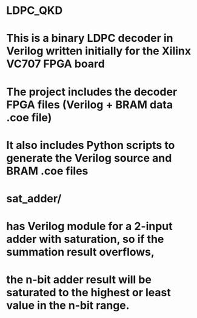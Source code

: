 # LDPC_QKD
# This is a binary LDPC decoder in Verilog written initially for the Xilinx VC707 FPGA board

# The project includes the decoder FPGA files (Verilog + BRAM data .coe file)
# It also includes Python scripts to generate the Verilog source and BRAM .coe files

# sat_adder/
# has Verilog module for a 2-input adder with saturation, so if the summation result overflows,
# the n-bit adder result will be saturated to the highest or least value in the n-bit range.

# 